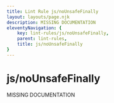 ```yaml
---
title: Lint Rule js/noUnsafeFinally
layout: layouts/page.njk
description: MISSING DOCUMENTATION
eleventyNavigation: {
	key: lint-rules/js/noUnsafeFinally,
	parent: lint-rules,
	title: js/noUnsafeFinally
}
---
```


# js/noUnsafeFinally

MISSING DOCUMENTATION
